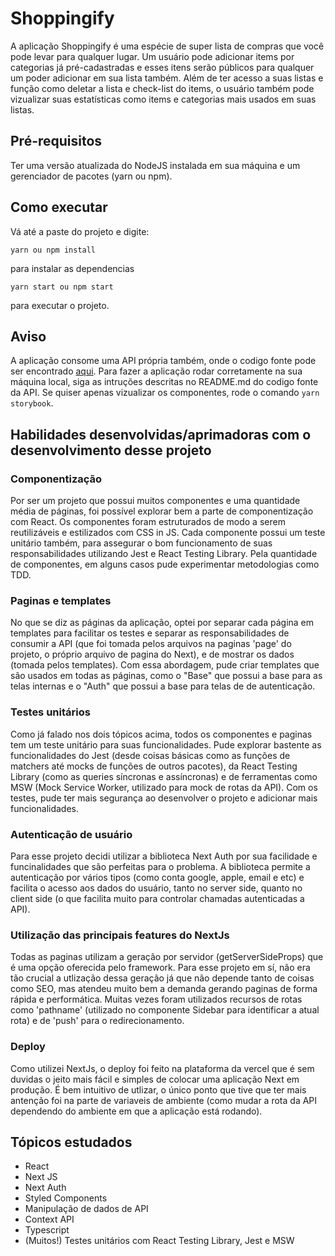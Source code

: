 # Shoppingify
A aplicação Shoppingify é uma espécie de super lista de compras que você pode levar para qualquer lugar. Um usuário pode adicionar items por categorias já pré-cadastradas e esses itens serão públicos para qualquer um poder adicionar em sua lista também. Além de ter acesso a suas listas e função como deletar a lista e check-list do items, o usuário também pode vizualizar suas estatísticas como items e categorias mais usados em suas listas.


## Pré-requisitos
Ter uma versão atualizada do NodeJS instalada em sua máquina e um gerenciador de pacotes (yarn ou npm).

## Como executar
Vá até a paste do projeto e digite:
```
yarn ou npm install
```
para instalar as dependencias
```
yarn start ou npm start
```
para executar o projeto.

## Aviso
A aplicação consome uma API própria também, onde o codigo fonte pode ser encontrado [aqui](https://github.com/CaioGrossi/Shoppingify-API). Para fazer a aplicação rodar corretamente na sua máquina local, siga as intruções descritas no README.md do codigo fonte da API. Se quiser apenas vizualizar os componentes, rode o comando ``` yarn storybook ```.

## Habilidades desenvolvidas/aprimadoras com o desenvolvimento desse projeto

### Componentização
Por ser um projeto que possui muitos componentes e uma quantidade média de páginas, foi possível explorar bem a parte de componentização com React. Os componentes foram estruturados de modo a serem reutilizáveis e estilizados com CSS in JS. Cada componente possui um teste unitário também, para assegurar o bom funcionamento de suas responsabilidades utilizando Jest e React Testing Library. Pela quantidade de componentes, em alguns casos pude experimentar metodologias como TDD.

### Paginas e templates
No que se diz as páginas da aplicação, optei por separar cada página em templates para facilitar os testes e separar as responsabilidades de consumir a API (que foi tomada pelos arquivos na paginas 'page' do projeto, o próprio arquivo de pagina do Next), e de mostrar os dados (tomada pelos templates). Com essa abordagem, pude criar templates que são usados em todas as páginas, como o "Base" que possui a base para as telas internas  e o "Auth" que possui a base para telas de de autenticação.

### Testes unitários
Como já falado nos dois tópicos acima, todos os componentes e paginas tem um teste unitário para suas funcionalidades. Pude explorar bastente as funcionalidades do Jest (desde coisas básicas como as funções de matchers até mocks de funções de outros pacotes), da React Testing Library (como as queries síncronas e assíncronas) e de ferramentas como MSW (Mock Service Worker, utilizado para mock de rotas da API). Com os testes, pude ter mais segurança ao desenvolver o projeto e adicionar mais funcionalidades. 

### Autenticação de usuário
Para esse projeto decidi utilizar a biblioteca Next Auth por sua facilidade e funcinalidades que são perfeitas para o problema. A biblioteca permite a autenticação por vários tipos (como conta google, apple, email e etc) e facilita o acesso aos dados do usuário, tanto no server side, quanto no client side (o que facilita muito para controlar chamadas autenticadas a API).

### Utilização das principais features do NextJs
Todas as paginas utilizam a geração por servidor (getServerSideProps) que é uma opção oferecida pelo framework. Para esse projeto em sí, não era tão crucial a utlização dessa geração já que não depende tanto de coisas como SEO, mas atendeu muito bem a demanda gerando paginas de forma rápida e performática. Muitas vezes foram utilizados recursos de rotas como 'pathname' (utilizado no componente Sidebar para identificar a atual rota) e de 'push' para o redirecionamento.

### Deploy 
Como utilizei NextJs, o deploy foi feito na plataforma da vercel que é sem duvidas o jeito mais fácil e simples de colocar uma aplicação Next em produção. É bem intuitivo de utlizar, o único ponto que tive que ter mais antenção foi na parte de variaveis de ambiente (como mudar a rota da API dependendo do ambiente em que a aplicação está rodando).

## Tópicos estudados
* React
* Next JS
* Next Auth
* Styled Components
* Manipulação de dados de API
* Context API
* Typescript
* (Muitos!) Testes unitários com React Testing Library, Jest e MSW
